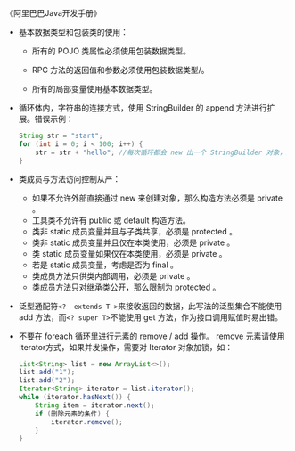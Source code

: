 《阿里巴巴Java开发手册》

- 基本数据类型和包装类的使用：
  - 所有的 POJO 类属性必须使用包装数据类型。

  - RPC 方法的返回值和参数必须使用包装数据类型/。

  - 所有的局部变量使用基本数据类型。

- 循环体内，字符串的连接方式，使用 StringBuilder 的 append 方法进行扩展。错误示例：

  ```java
  String str = "start";
  for (int i = 0; i < 100; i++) {
      str = str + "hello"; //每次循环都会 new 出一个 StringBuilder 对象，然后进行 append 操作，最后通过 toString 方法返回 String 对象，造成内存资源浪费。
  }
  ```

- 类成员与方法访问控制从严：
  - 如果不允许外部直接通过 new 来创建对象，那么构造方法必须是 private 。
  - 工具类不允许有 public 或 default 构造方法。
  - 类非 static 成员变量并且与子类共享，必须是 protected 。
  - 类非 static 成员变量并且仅在本类使用，必须是 private 。
  - 类 static 成员变量如果仅在本类使用，必须是 private 。
  - 若是 static 成员变量，考虑是否为 final 。
  - 类成员方法只供类内部调用，必须是 private 。
  - 类成员方法只对继承类公开，那么限制为 protected 。

- 泛型通配符`<?  extends T >`来接收返回的数据，此写法的泛型集合不能使用 add 方法，而`<? super T>`不能使用 get 方法，作为接口调用赋值时易出错。

- 不要在 foreach 循环里进行元素的 remove / add 操作。 remove 元素请使用 Iterator方式，如果并发操作，需要对 Iterator 对象加锁，如：

  ```java
  List<String> list = new ArrayList<>();
  list.add("1");
  list.add("2");
  Iterator<String> iterator = list.iterator();
  while (iterator.hasNext()) {
      String item = iterator.next();
      if (删除元素的条件) {
          iterator.remove();
      }
  }
  ```

  